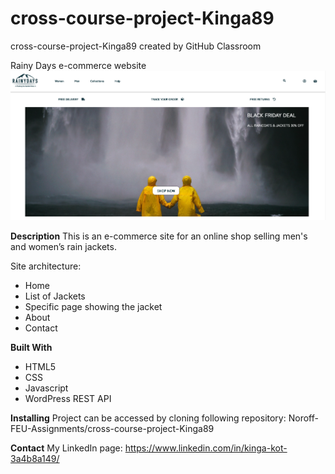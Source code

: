 # cross-course-project-Kinga89

cross-course-project-Kinga89 created by GitHub Classroom

Rainy Days e-commerce website
![Screenshot of Rainydays website](images/screenshot.rainydays.png)

**Description**
This is an e-commerce site for an online shop selling men's and women’s rain jackets.

Site architecture: 
- Home 
- List of Jackets 
- Specific page showing the jacket 
- About 
- Contact

**Built With** 
- HTML5 
- CSS 
- Javascript 
- WordPress REST API

**Installing**
Project can be accessed by cloning following repository: Noroff-FEU-Assignments/cross-course-project-Kinga89

**Contact**
My LinkedIn page: https://www.linkedin.com/in/kinga-kot-3a4b8a149/
